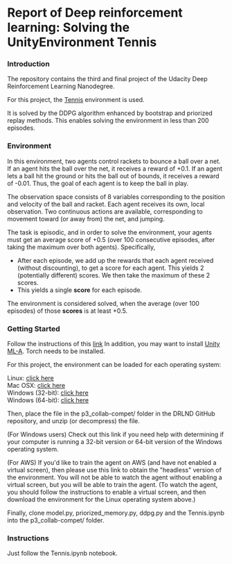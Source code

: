 # Report of Deep reinforcement learning: Solving the UnityEnvironment Tennis

### Introduction
The repository contains the third and final project of the Udacity Deep Reinforcement Learning Nanodegree.

For this project, the [Tennis](https://github.com/Unity-Technologies/ml-agents/blob/master/docs/Learning-Environment-Examples.md#tennis) environment is used.

It is solved by the DDPG algorithm enhanced by bootstrap and priorized replay methods. This enables solving the environment in less than 200 episodes.



### Environment
In this environment, two agents control rackets to bounce a ball over a net. If an agent hits the ball over the net, it receives a reward of +0.1.  If an agent lets a ball hit the ground or hits the ball out of bounds, it receives a reward of -0.01.  Thus, the goal of each agent is to keep the ball in play.

The observation space consists of 8 variables corresponding to the position and velocity of the ball and racket. Each agent receives its own, local observation.  Two continuous actions are available, corresponding to movement toward (or away from) the net, and jumping. 

The task is episodic, and in order to solve the environment, your agents must get an average score of +0.5 (over 100 consecutive episodes, after taking the maximum over both agents). Specifically,

- After each episode, we add up the rewards that each agent received (without discounting), to get a score for each agent. This yields 2 (potentially different) scores. We then take the maximum of these 2 scores.
- This yields a single **score** for each episode.

The environment is considered solved, when the average (over 100 episodes) of those **scores** is at least +0.5.

### Getting Started

Follow the instructions of this [link](https://github.com/udacity/deep-reinforcement-learning#dependencies)
In addition, you may want to install [Unity ML-A](https://github.com/Unity-Technologies/ml-agents/blob/master/docs/Installation.md). Torch needs to be installed. 

For this project, the environment can be loaded for each operating system:

Linux: [click here](https://s3-us-west-1.amazonaws.com/udacity-drlnd/P3/Tennis/Tennis_Linux.zip)\
Mac OSX: [click here](https://s3-us-west-1.amazonaws.com/udacity-drlnd/P3/Tennis/Tennis.app.zip)\
Windows (32-bit): [click here](https://s3-us-west-1.amazonaws.com/udacity-drlnd/P3/Tennis/Tennis_Windows_x86.zip)\
Windows (64-bit): [click here](https://s3-us-west-1.amazonaws.com/udacity-drlnd/P3/Tennis/Tennis_Windows_x86_64.zip)

Then, place the file in the p3_collab-compet/ folder in the DRLND GitHub repository, and unzip (or decompress) the file.

(For Windows users) Check out this link if you need help with determining if your computer is running a 32-bit version or 64-bit version of the Windows operating system.

(For AWS) If you'd like to train the agent on AWS (and have not enabled a virtual screen), then please use this link to obtain the "headless" version of the environment. You will not be able to watch the agent without enabling a virtual screen, but you will be able to train the agent. (To watch the agent, you should follow the instructions to enable a virtual screen, and then download the environment for the Linux operating system above.)

Finally, clone model.py, priorized_memory.py, ddpg.py and the Tennis.ipynb into the p3_collab-compet/ folder.


### Instructions

Just follow the Tennis.ipynb notebook. 


